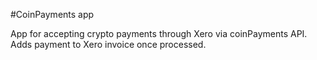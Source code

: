 #CoinPayments app

App for accepting crypto payments through Xero via coinPayments API.
Adds payment to Xero invoice once processed.